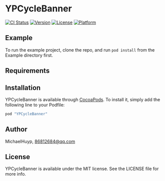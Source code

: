 # YPCycleBanner

[![CI Status](http://img.shields.io/travis/MichaelHuyp/YPCycleBanner.svg?style=flat)](https://travis-ci.org/MichaelHuyp/YPCycleBanner)
[![Version](https://img.shields.io/cocoapods/v/YPCycleBanner.svg?style=flat)](http://cocoapods.org/pods/YPCycleBanner)
[![License](https://img.shields.io/cocoapods/l/YPCycleBanner.svg?style=flat)](http://cocoapods.org/pods/YPCycleBanner)
[![Platform](https://img.shields.io/cocoapods/p/YPCycleBanner.svg?style=flat)](http://cocoapods.org/pods/YPCycleBanner)

## Example

To run the example project, clone the repo, and run `pod install` from the Example directory first.

## Requirements

## Installation

YPCycleBanner is available through [CocoaPods](http://cocoapods.org). To install
it, simply add the following line to your Podfile:

```ruby
pod "YPCycleBanner"
```

## Author

MichaelHuyp, 86812684@qq.com

## License

YPCycleBanner is available under the MIT license. See the LICENSE file for more info.
